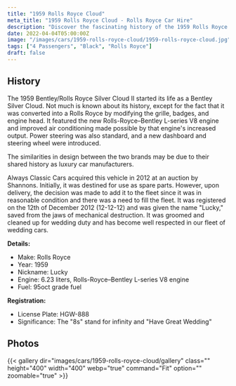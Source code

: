 ```yaml
---
title: "1959 Rolls Royce Cloud"
meta_title: "1959 Rolls Royce Cloud - Rolls Royce Car Hire"
description: "Discover the fascinating history of the 1959 Rolls Royce Cloud, a unique vehicle saved from destruction and now a beloved part of the Always Classic Cars fleet."
date: 2022-04-04T05:00:00Z
image: "/images/cars/1959-rolls-royce-cloud/1959-rolls-royce-cloud.jpg"
tags: ["4 Passengers", "Black", "Rolls Royce"]
draft: false
---
```

## History
The 1959 Bentley/Rolls Royce Silver Cloud II started its life as a Bentley Silver Cloud. Not much is known about its history, except for the fact that it was converted into a Rolls Royce by modifying the grille, badges, and engine head. It featured the new Rolls-Royce–Bentley L-series V8 engine and improved air conditioning made possible by that engine's increased output. Power steering was also standard, and a new dashboard and steering wheel were introduced.

The similarities in design between the two brands may be due to their shared history as luxury car manufacturers.

Always Classic Cars acquired this vehicle in 2012 at an auction by Shannons. Initially, it was destined for use as spare parts. However, upon delivery, the decision was made to add it to the fleet since it was in reasonable condition and there was a need to fill the fleet. It was registered on the 12th of December 2012 (12-12-12) and was given the name "Lucky," saved from the jaws of mechanical destruction. It was groomed and cleaned up for wedding duty and has become well respected in our fleet of wedding cars.

**Details:**
- Make: Rolls Royce
- Year: 1959
- Nickname: Lucky
- Engine: 6.23 liters, Rolls-Royce–Bentley L-series V8 engine
- Fuel: 95oct grade fuel

**Registration:**
- License Plate: HGW-888
- Significance: The "8s" stand for infinity and "Have Great Wedding"

## Photos
{{< gallery dir="images/cars/1959-rolls-royce-cloud/gallery" class="" height="400" width="400" webp="true" command="Fit" option="" zoomable="true" >}}
